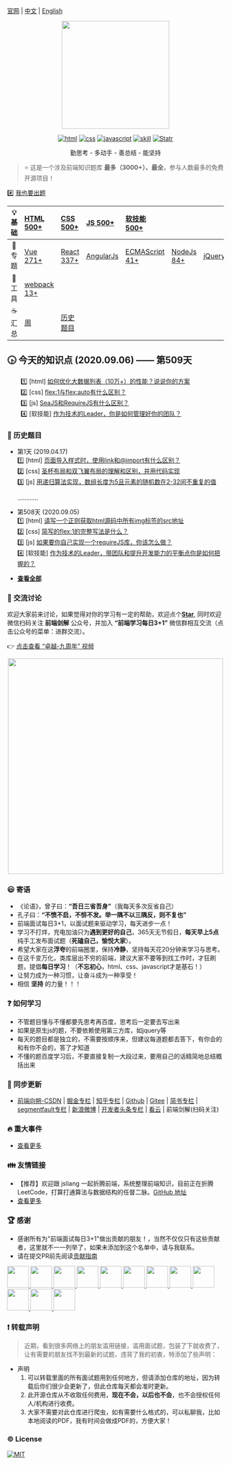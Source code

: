 [官网](http://www.h-camel.com/index.html) | [中文](https://github.com/haizlin/fe-interview/blob/master/README.md) | [English](https://github.com/haizlin/fe-interview/blob/master/README-en.md)

<div align="center">
    <a href="http://www.h-camel.com"><img src="http://www.h-camel.com/statics/images/logo.png" width="250px"></a>
</div>
  
<p align="center">
<a href="https://github.com/haizlin/fe-interview/issues"><img src="https://img.shields.io/github/languages/top/badges/shields.svg?label=html" alt="html"></a>
  <a href="https://github.com/haizlin/fe-interview/issues"><img src="https://img.shields.io/github/languages/top/badges/shields.svg?label=css" alt="css"></a>
  <a href="https://github.com/haizlin/fe-interview/issues"><img src="https://img.shields.io/github/languages/top/badges/shields.svg?label=javascript" alt="javascript"></a>
  <a href="https://github.com/haizlin/fe-interview/issues"><img src="https://img.shields.io/github/languages/top/badges/shields.svg?label=skill" alt="skill"></a>
  <a href="https://github.com/haizlin/fe-interview/stargazers"><img src="https://img.shields.io/redmine/plugin/stars/redmine_xlsx_format_issue_exporter.svg" alt="Statr"></a>
</p>
<p align="center">
    勤思考 - 多动手 - 善总结 - 能坚持  
</p>

> :star: 这是一个涉及前端知识题库 **最多（3000+）、最全**，参与人数最多的免费开源项目！

:hash: [我也要出题](http://www.h-camel.com/contribution.html) 

| :bulb: 基础 | [HTML 500+](category/html.md) | [CSS 500+](category/css.md) | [JS 500+](category/js.md) | [软技能 500+](category/skill.md) |  | | | 
| :---: | :---- | :--- | :---- | :---- | :---- | :---- | :---- | 
| :newspaper: 专题 | [Vue 271+](lib/Vue.md) | [React 337+](lib/React.md) | [AngularJs](lib/AngularJs.md)  | [ECMAScript 41+](category/ECMAScript.md) | [NodeJs 84+](category/nodejs.md) | [jQuery](lib/jQuery.md) | [小程序](lib/wxapp.md) | 
| :hammer: 工具 | [webpack 13+](tools/webpack.md) | 
| :coffee: 汇总 | [周](category/week.md) | [历史题目](category/history.md)  |


## :clock430: 今天的知识点   (2020.09.06) —— 第509天  
&nbsp;&nbsp;&nbsp;&nbsp;&nbsp;&nbsp;&nbsp;&nbsp;:one: [html] [如何优化大数据列表（10万+）的性能？说说你的方案](https://github.com/haizlin/fe-interview/issues/2868)  
&nbsp;&nbsp;&nbsp;&nbsp;&nbsp;&nbsp;&nbsp;&nbsp;:two: [css] [flex:1与flex:auto有什么区别？](https://github.com/haizlin/fe-interview/issues/2869)  
&nbsp;&nbsp;&nbsp;&nbsp;&nbsp;&nbsp;&nbsp;&nbsp;:three: [js] [SeaJS和RequireJS有什么区别？](https://github.com/haizlin/fe-interview/issues/2870)  
&nbsp;&nbsp;&nbsp;&nbsp;&nbsp;&nbsp;&nbsp;&nbsp;:four: [软技能] [作为技术的Leader，你是如何管理好你的团队？](https://github.com/haizlin/fe-interview/issues/2871)  
 
  
### :camel: 历史题目
- 第1天 (2019.04.17)  
    :one: [html] [页面导入样式时，使用link和@import有什么区别？](https://github.com/haizlin/fe-interview/issues/1)  
    :two: [css] [圣杯布局和双飞翼布局的理解和区别，并用代码实现](https://github.com/haizlin/fe-interview/issues/2)  
    :three: [js] [用递归算法实现，数组长度为5且元素的随机数在2-32间不重复的值](https://github.com/haizlin/fe-interview/issues/3)  
    
    …………  


- 第508天 (2020.09.05)  
    	 :one: [html] [请写一个正则获取html源码中所有img标签的src地址](https://github.com/haizlin/fe-interview/issues/2864)  
	 :two: [css] [简写的flex:1的完整写法是什么？](https://github.com/haizlin/fe-interview/issues/2865)  
	 :three: [js] [如果要你自己实现一个requireJS库，你该怎么做？](https://github.com/haizlin/fe-interview/issues/2866)  
	 :four: [软技能] [作为技术的Leader，带团队和提升开发能力的平衡点你是如何把握的？](https://github.com/haizlin/fe-interview/issues/2867)  
 
	
- **[查看全部](category/history.md)**

### :baby_chick: 交流讨论
欢迎大家前来讨论，如果觉得对你的学习有一定的帮助，欢迎点个[**Star**](https://github.com/haizlin/fe-interview), 同时欢迎微信扫码关注 **前端剑解** 公众号，并加入 **“前端学习每日3+1”** 微信群相互交流（点击公众号的菜单：进群交流）。

:point_right:  [点击查看 “卓越-九周年” 视频](https://v.youku.com/v_show/id_XNDI2NDUyOTY2MA==.html?spm=a2h3j.8428770.3416059.1)  

<p align="center">
    <img src="https://github.com/haizlin/fe-interview/raw/master/resource/images/qrcode_liang.jpg" width="500px">
</p>

### :smiley: 寄语
- 《论语》，曾子曰：**“吾日三省吾身”**（我每天多次反省自己）  
- 孔子曰：**“不愤不启，不悱不发。举一隅不以三隅反，则不复也”**  
- 前端面试每日3+1，以面试题来驱动学习，每天进步一点！
- 学习不打烊，充电加油只为**遇到更好的自己**，365天无节假日，**每天早上5点**纯手工发布面试题（**死磕自己，愉悦大家**）。
- 希望大家在这**浮夸**的前端圈里，保持**冷静**，坚持每天花20分钟来学习与思考。
- 在这千变万化，类库层出不穷的前端，建议大家不要等到找工作时，才狂刷题，提倡**每日学习**！（**不忘初心**，html、css、javascript才是基石！）
- 让努力成为一种习惯，让奋斗成为一种享受！  
- 相信 **坚持** 的力量！！！

### :question: 如何学习
- 不管题目懂与不懂都要先思考再百度，思考后一定要去写出来
- 如果是原生js的题，不要依赖使用第三方库，如jquery等
- 每天的题目都是独立的，不需要按顺序来，但建议每道题都去答下，有你会的和有你不会的，答了才知道
- 不懂的题百度学习后，不要直接复制一大段过来，要用自己的话精简地总结概括出来

### :palm_tree: 同步更新
- [前端向朔-CSDN](https://blog.csdn.net/u013778905) | [掘金专栏](https://juejin.im/user/5b5ff865f265da0f6b771700/posts) | [知乎专栏](https://zhuanlan.zhihu.com/fe-interview) | [Github](https://github.com/haizlin/fe-interview) | [Gitee](https://gitee.com/haizhilin/fe-interview) | [简书专栏](https://www.jianshu.com/c/1ba24fbe0006) | [segmentfault专栏](https://segmentfault.com/blog/frontend-interview) | [新浪微博](https://weibo.com/haizlin) | [开发者头条专栏](https://toutiao.io/subjects/359261) | [看云](https://www.kancloud.cn/aya001001/fe-interview) | 前端剑解(扫码关注)

### :fire: 重大事件
* [查看更多](./resource/md/event.md)

### :family: 友情链接
* 【推荐】欢迎跟 jsliang 一起折腾前端，系统整理前端知识，目前正在折腾 LeetCode，打算打通算法与数据结构的任督二脉。[GitHub 地址](https://github.com/LiangJunrong/document-library)
* [查看更多](./resource/md/link.md)

### :trophy: 感谢
* 感谢所有为"前端面试每日3+1"做出贡献的朋友！，当然不仅仅只有这些贡献者，这里就不一一列举了，如果未添加到这个名单中，请与我联系。
* 请在提交PR前先阅读[贡献指南](https://github.com/haizlin/fe-interview/blob/master/.github/PULL_REQUEST_TEMPLATE.md)  

<a href="https://github.com/qq674785876">
    <img src="https://avatars1.githubusercontent.com/u/24448911?s=400&v=4" width="50px">
</a>
<a href="https://github.com/undefinedYu">
    <img src="https://avatars1.githubusercontent.com/u/38064049?s=400&v=4" width="50px">
</a>
<a href="https://github.com/qingleizhang123">
    <img src="https://avatars1.githubusercontent.com/u/49708488?s=400&v=4" width="50px">
</a>
<a href="https://github.com/yxkhaha">
    <img src="https://avatars1.githubusercontent.com/u/36123736?s=400&v=4" width="50px">
</a>
<a href="https://github.com/AnsonZnl">
    <img src="https://avatars1.githubusercontent.com/u/29278068?s=400&v=4" width="50px">
</a>
<a href="https://github.com/xiangshuo1992">
    <img src="https://avatars1.githubusercontent.com/u/21164035?s=400&v=4" width="50px">
</a>
<a href="https://github.com/xiqi99520">
    <img src="https://avatars1.githubusercontent.com/u/7972665?s=400&v=4" width="50px">
</a>
<a href="https://github.com/LeannaLady">
    <img src="https://avatars1.githubusercontent.com/u/20693413?s=400&v=4" width="50px">
</a>
<a href="https://github.com/cxwht">
    <img src="https://avatars1.githubusercontent.com/u/48351839?s=400&v=4" width="50px">
</a>
<a href="https://github.com/zhaoqian0901">
    <img src="https://avatars1.githubusercontent.com/u/49831394?s=400&v=4" width="50px">
</a>
<a href="https://github.com/hiyangguo">
    <img src="https://avatars1.githubusercontent.com/u/15609339?s=400&v=4" width="50px">
</a>
<a href="https://github.com/Wscats">
    <img src="https://avatars1.githubusercontent.com/u/17243165?s=400&v=4" width="50px">
</a>

### :exclamation: 转载声明
> 近期，看到很多网络上的朋友滥用链接，滥用面试题，包装了下就收费了，让有需要的朋友找不到最新的试题，违背了我的初衷，特添加了些声明：

- 声明
  1. 可以转载里面的所有面试题用到任何地方，但请添加仓库的地址，因为转载后你们很少会更新了，但此仓库每天都会准时更新。
  2. 此开源仓库从不收取任何费用，**现在不会，以后也不会**，也不会授权任何人/机构进行收费。
  3. 大家不需要对此仓库进行爬虫，如有需要什么格式的，可以私聊我，比如本地阅读的PDF，我有时间会做成PDF的，方便大家！

### :copyright: License
[![MIT](http://api.haizlin.cn/api?mod=interview&ctr=issues&act=generateSVG&type=a.svg)](https://github.com/haizlin/fe-interview/blob/master/LICENSE)

